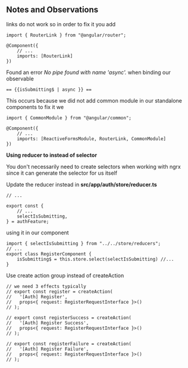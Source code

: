 ## Notes and Observations

links do not work so in order to fix it you add 

    import { RouterLink } from "@angular/router";
    
    @Component({
        // ...
        imports: [RouterLink]
    })


Found an error *No pipe found with name 'async'.* when binding our observable

    == {{isSubmitting$ | async }} ==

This occurs because we did not add common module in our standalone components to fix it we 

    import { CommonModule } from "@angular/common";

    @Component({
        // ...
        imports: [ReactiveFormsModule, RouterLink, CommonModule]
    })

**Using reducer to instead of selector**

You don't necessarily need to create selectors when working with ngrx since it can generate the selector for us itself

Update the reducer instead in **src/app/auth/store/reducer.ts** 
    
    // ...

    export const {
        // ...
        selectIsSubmitting,
    } = authFeature;

using it in our component

    import { selectIsSubmitting } from "../../store/reducers";
    // ...
    export class RegisterComponent {
        isSubmitting$ = this.store.select(selectIsSubmitting) //...
    }


Use create action group instead of createAction

    // we need 3 effects typically
    // export const register = createAction(
    //   '[Auth] Register',
    //   props<{ request: RegisterRequestInterface }>()
    // );

    // export const registerSuccess = createAction(
    //   '[Auth] Register Success',
    //   props<{ request: RegisterRequestInterface }>()
    // );

    // export const registerFailure = createAction(
    //   '[Auth] Register Failure',
    //   props<{ request: RegisterRequestInterface }>()
    // );
